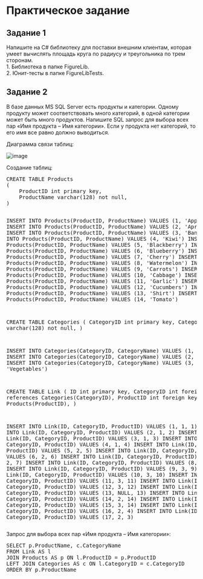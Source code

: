 <h1>Практическое задание</h1>
<h2>Задание 1</h2>
<p>Напишите на C# библиотеку для поставки внешним клиентам, которая умеет вычислять площадь круга по радиусу и треугольника по трем сторонам.
<br>1. Библиотека в папке FigureLib.
<br>2. Юнит-тесты в папке FigureLibTests.</p>


<h2>Задание 2</h2>
<p>В базе данных MS SQL Server есть продукты и категории. Одному продукту может соответствовать много категорий, в одной категории может быть много продуктов. Напишите SQL запрос для выбора всех пар «Имя продукта – Имя категории». Если у продукта нет категорий, то его имя все равно должно выводиться.</p>
<p>Диаграмма связи таблиц:</p>

![image](https://github.com/ElayQ/FigureLib/assets/136975327/c00c6f3a-be8f-4a7e-a89c-3dd44fd9f0cb)

<p>Создание таблиц:</p>
<pre lang="sql">
CREATE TABLE Products
(
	ProductID int primary key,
	ProductName varchar(128) not null,
)

INSERT INTO Products(ProductID, ProductName) VALUES (1, 'Apple')
INSERT INTO Products(ProductID, ProductName) VALUES (2, 'Apricot')
INSERT INTO Products(ProductID, ProductName) VALUES (3, 'Banana')
INSERT INTO Products(ProductID, ProductName) VALUES (4, 'Kiwi')
INSERT INTO Products(ProductID, ProductName) VALUES (5, 'Blackberry')
INSERT INTO Products(ProductID, ProductName) VALUES (6, 'Blueberry')
INSERT INTO Products(ProductID, ProductName) VALUES (7, 'Cherry')
INSERT INTO Products(ProductID, ProductName) VALUES (8, 'Watermelon')
INSERT INTO Products(ProductID, ProductName) VALUES (9, 'Carrots')
INSERT INTO Products(ProductID, ProductName) VALUES (10, 'Cabbage')
INSERT INTO Products(ProductID, ProductName) VALUES (11, 'Garlic')
INSERT INTO Products(ProductID, ProductName) VALUES (12, 'Cucumbers')
INSERT INTO Products(ProductID, ProductName) VALUES (13, 'Shirt')
INSERT INTO Products(ProductID, ProductName) VALUES (14, 'Tomato')

CREATE TABLE Categories
(
	CategoryID int primary key,
	CategoryName varchar(128) not null,
)

INSERT INTO Categories(CategoryID, CategoryName) VALUES (1, 'Fruits')
INSERT INTO Categories(CategoryID, CategoryName) VALUES (2, 'Berries')
INSERT INTO Categories(CategoryID, CategoryName) VALUES (3, 'Vegetables')

CREATE TABLE Link
(
	ID int primary key,
	CategoryID int foreign key references Categories(CategoryID),
	ProductID int foreign key references Products(ProductID),
)

INSERT INTO Link(ID, CategoryID, ProductID) VALUES (1, 1, 1)
INSERT INTO Link(ID, CategoryID, ProductID) VALUES (2, 1, 2)
INSERT INTO Link(ID, CategoryID, ProductID) VALUES (3, 1, 3)
INSERT INTO Link(ID, CategoryID, ProductID) VALUES (4, 1, 4)
INSERT INTO Link(ID, CategoryID, ProductID) VALUES (5, 2, 5)
INSERT INTO Link(ID, CategoryID, ProductID) VALUES (6, 2, 6)
INSERT INTO Link(ID, CategoryID, ProductID) VALUES (7, 2, 7)
INSERT INTO Link(ID, CategoryID, ProductID) VALUES (8, 2, 8)
INSERT INTO Link(ID, CategoryID, ProductID) VALUES (9, 3, 9)
INSERT INTO Link(ID, CategoryID, ProductID) VALUES (10, 3, 10)
INSERT INTO Link(ID, CategoryID, ProductID) VALUES (11, 3, 11)
INSERT INTO Link(ID, CategoryID, ProductID) VALUES (12, 3, 12)
INSERT INTO Link(ID, CategoryID, ProductID) VALUES (13, NULL, 13)
INSERT INTO Link(ID, CategoryID, ProductID) VALUES (14, 2, 14)
INSERT INTO Link(ID, CategoryID, ProductID) VALUES (15, 3, 14)
INSERT INTO Link(ID, CategoryID, ProductID) VALUES (16, 2, 4)
INSERT INTO Link(ID, CategoryID, ProductID) VALUES (17, 2, 3)
</pre>
<p>Запрос для выбора всех пар «Имя продукта – Имя категории»:</p>
<pre lang="sql">
SELECT p.ProductName, c.CategoryName
FROM Link AS l
JOIN Products AS p ON l.ProductID = p.ProductID
LEFT JOIN Categories AS c ON l.CategoryID = c.CategoryID
ORDER BY p.ProductName
</pre>

